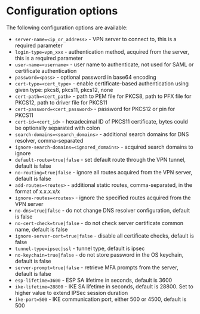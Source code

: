 # Configuration options

The following configuration options are available:

* `server-name=<ip_or_address>` - VPN server to connect to, this is a required parameter
* `login-type=vpn_xxx` - authentication method, acquired from the server, this is a required parameter
* `user-name=<username>` - user name to authenticate, not used for SAML or certificate authentication
* `password=<pass>` - optional password in base64 encoding
* `cert-type=<cert_type>` - enable certificate-based authentication using given type: pkcs8, pkcs11, pkcs12, none
* `cert-path=<cert_path>` - path to PEM file for PKCS8, path to PFX file for PKCS12, path to driver file for PKCS11
* `cert-password=<cert_password>` - password for PKCS12 or pin for PKCS11
* `cert-id=<cert_id>` - hexadecimal ID of PKCS11 certificate, bytes could be optionally separated with colon
* `search-domains=<search_domains>` - additional search domains for DNS resolver, comma-separated
* `ignore-search-domains=<ignored_domains>` - acquired search domains to ignore
* `default-route=true|false` - set default route through the VPN tunnel, default is false
* `no-routing=true|false` - ignore all routes acquired from the VPN server, default is false
* `add-routes=<routes>` - additional static routes, comma-separated, in the format of x.x.x.x/x
* `ignore-routes=<routes>` - ignore the specified routes acquired from the VPN server
* `no-dns=true|false` - do not change DNS resolver configuration, default is false
* `no-cert-check=true|false` - do not check server certificate common name, default is false
* `ignore-server-cert=true|false` - disable all certificate checks, default is false
* `tunnel-type=ipsec|ssl` - tunnel type, default is ipsec
* `no-keychain=true|false` - do not store password in the OS keychain, default is false
* `server-prompt=true|false` - retrieve MFA prompts from the server, default is false
* `esp-lifetime=3600` - ESP SA lifetime in seconds, default is 3600
* `ike-lifetime=28800` - IKE SA lifetime in seconds, default is 28800. Set to higher value to extend IPSec session duration
* `ike-port=500` - IKE communication port, either 500 or 4500, default is 500
